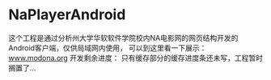 # NaPlayerAndroid
这个工程是通过分析州大学华软软件学院校内NA电影网的网页结构开发的Android客户端，仅供局域网内使用，
可以到这里看一下展示：www.modona.org
开发剩余进度：
只有缓存部分的缓存进度条还未写，工程暂时搁置了...
